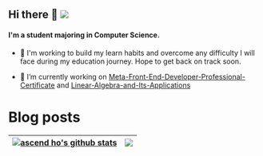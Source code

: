 ## Hi there 👋    ![](https://komarev.com/ghpvc/?username=ascendho)
#### I'm a student majoring in Computer Science.
- 🤔 I'm working to build my learn habits and overcome any difficulty I will face during my education journey. Hope to get back on track soon.


- 🔭 I’m currently working on <a href="https://github.com/ascendho/Meta-Front-End-Developer-Professional-Certificate">Meta-Front-End-Developer-Professional-Certificate</a> and <a href="https://github.com/ascendho/Linear-Algebra-and-Its-Applications">Linear-Algebra-and-Its-Applications</a>

<!--
**ascendho/ascendho** is a ✨ _special_ ✨ repository because its `README.md` (this file) appears on your GitHub profile.

Here are some ideas to get you started:

- 🔭 I’m currently working on ...
- 🌱 I’m currently learning ...
- 👯 I’m looking to collaborate on ...
- 🤔 I’m looking for help with ...
- 💬 Ask me about ...
- 📫 How to reach me: ...
- 😄 Pronouns: ...
- ⚡ Fun fact: ...
-->
# Blog posts
<!-- BLOG-POST-LIST:START -->
<!-- BLOG-POST-LIST:END -->


| <a href="https://github.com/anuraghazra/github-readme-stats"><img align="center" src="https://github-readme-stats.vercel.app/api?username=ascendho&show_icons=true&count_private=true&theme=buefy&hide_border=true" alt="ascend ho's github stats" /></a> | <a href="https://github.com/anuraghazra/github-readme-stats"><img align="center" src="https://github-readme-stats.vercel.app/api/top-langs/?username=ascendho&layout=compact&theme=buefy&hide_border=true" /></a> |
| ------------- | ------------- |

<!-- [![ascendho's GitHub stats](https://github-readme-stats.vercel.app/api?username=ascendho&count_private=true&show_icons=true)](https://github.com/anuraghazra/github-readme-stats) -->

<!-- [![Top Langs](https://github-readme-stats.vercel.app/api/top-langs/?username=ascendho&layout=compact)](https://github.com/anuraghazra/github-readme-stats) -->
